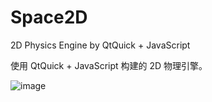 # Space2D

2D Physics Engine by QtQuick + JavaScript 

使用 QtQuick + JavaScript 构建的 2D 物理引擎。

![image](Screenshot/01.gif)
